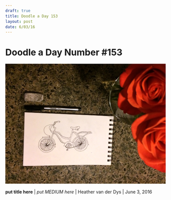 ```yaml
---
draft: true
title: Doodle a Day 153
layout: post
date: 6/03/16
---
```


# Doodle a Day Number #153

![Doodle #150](/Public/Photos/doodle153.jpg)

**put title here** | *put MEDIUM here* | Heather van der Dys | June 3, 2016
